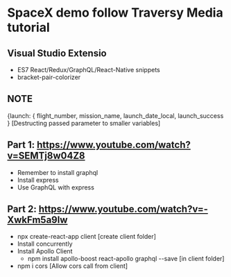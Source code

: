 # SpaceX demo follow Traversy Media tutorial

## Visual Studio Extensio
+ ES7 React/Redux/GraphQL/React-Native snippets
+ bracket-pair-colorizer

## NOTE
{launch: { flight_number, mission_name, launch_date_local, launch_success } [Destructing passed parameter to smaller variables]

## Part 1: https://www.youtube.com/watch?v=SEMTj8w04Z8
+ Remember to install graphql
+ Install express
+ Use GraphQL with express

## Part 2: https://www.youtube.com/watch?v=-XwkFm5a9lw
+ npx create-react-app client [create client folder]
+ Install concurrently
+ Install Apollo Client
    - npm install apollo-boost react-apollo graphql --save [in client folder]
+ npm i cors [Allow cors call from client]


